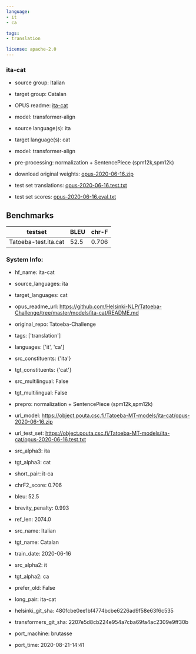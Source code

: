 ```yaml
---
language: 
- it
- ca

tags:
- translation

license: apache-2.0
---
```


### ita-cat

* source group: Italian 
* target group: Catalan 
*  OPUS readme: [ita-cat](https://github.com/Helsinki-NLP/Tatoeba-Challenge/tree/master/models/ita-cat/README.md)

*  model: transformer-align
* source language(s): ita
* target language(s): cat
* model: transformer-align
* pre-processing: normalization + SentencePiece (spm12k,spm12k)
* download original weights: [opus-2020-06-16.zip](https://object.pouta.csc.fi/Tatoeba-MT-models/ita-cat/opus-2020-06-16.zip)
* test set translations: [opus-2020-06-16.test.txt](https://object.pouta.csc.fi/Tatoeba-MT-models/ita-cat/opus-2020-06-16.test.txt)
* test set scores: [opus-2020-06-16.eval.txt](https://object.pouta.csc.fi/Tatoeba-MT-models/ita-cat/opus-2020-06-16.eval.txt)

## Benchmarks

| testset               | BLEU  | chr-F |
|-----------------------|-------|-------|
| Tatoeba-test.ita.cat 	| 52.5 	| 0.706 |


### System Info: 
- hf_name: ita-cat

- source_languages: ita

- target_languages: cat

- opus_readme_url: https://github.com/Helsinki-NLP/Tatoeba-Challenge/tree/master/models/ita-cat/README.md

- original_repo: Tatoeba-Challenge

- tags: ['translation']

- languages: ['it', 'ca']

- src_constituents: {'ita'}

- tgt_constituents: {'cat'}

- src_multilingual: False

- tgt_multilingual: False

- prepro:  normalization + SentencePiece (spm12k,spm12k)

- url_model: https://object.pouta.csc.fi/Tatoeba-MT-models/ita-cat/opus-2020-06-16.zip

- url_test_set: https://object.pouta.csc.fi/Tatoeba-MT-models/ita-cat/opus-2020-06-16.test.txt

- src_alpha3: ita

- tgt_alpha3: cat

- short_pair: it-ca

- chrF2_score: 0.706

- bleu: 52.5

- brevity_penalty: 0.993

- ref_len: 2074.0

- src_name: Italian

- tgt_name: Catalan

- train_date: 2020-06-16

- src_alpha2: it

- tgt_alpha2: ca

- prefer_old: False

- long_pair: ita-cat

- helsinki_git_sha: 480fcbe0ee1bf4774bcbe6226ad9f58e63f6c535

- transformers_git_sha: 2207e5d8cb224e954a7cba69fa4ac2309e9ff30b

- port_machine: brutasse

- port_time: 2020-08-21-14:41